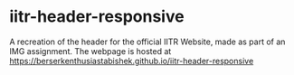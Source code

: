 # iitr-header-responsive
A recreation of the header for the official IITR Website, made as part of an IMG assignment.
The webpage is hosted at https://berserkenthusiastabishek.github.io/iitr-header-responsive

